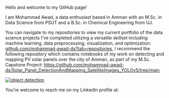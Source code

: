 Hello and welcome to my GitHub page!

I am Mohammad Awad, a data enthusiast based in Amman with an M.Sc. in Data Science from PSUT and a B.Sc. in Chemical Engineering from UJ.

<p>You can navigate to my repositories to view my current portfolio of the data science projects I've completed utilizing a versatile skillset including machine learning, data preprocessing, visualization, and optimization: <a href="https://github.com/mohammad-awad-ds?tab=repositories">github.com/mohammad-awad-ds?tab=repositories</a>, I recommend the following repository which contains notebooks of my work on detecting and mapping PV solar panels over the city of Amman, as part of my M.Sc. Capstone Project: <a href="https://github.com/mohammad-awad-ds/Solar_Panel_DetectionAndMapping_SatelliteImages_YOLOv5/tree/main">https://github.com/mohammad-awad-ds/Solar_Panel_DetectionAndMapping_SatelliteImages_YOLOv5/tree/main</a></p>

<a href="https://github.com/mohammad-awad-ds/Solar_Panel_DetectionAndMapping_SatelliteImages_YOLOv5/tree/main">
  <img src="https://github.com/mohammad-awad-ds/mohammad-awad-ds/assets/64756947/750358f2-4533-4788-a5fe-20c6b21defd6" alt="object detection">
</a>


You're welcome to reach me on my LinkedIn profile at: <a href= "https://linkedin.com/in/mma28">
